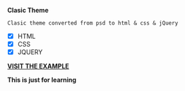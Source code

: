 **Clasic Theme**

```
Clasic theme converted from psd to html & css & jQuery
```
- [x] HTML
- [x] CSS
- [x] JQUERY

**[VISIT THE EXAMPLE](http://gotravelgo.tk/clasic/)**

**This is just for learning**
